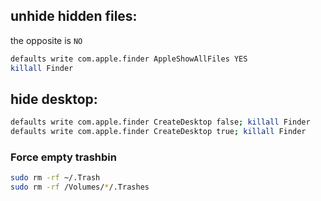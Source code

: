 ## unhide hidden files:
the opposite is ``NO``
```bash
defaults write com.apple.finder AppleShowAllFiles YES
killall Finder
```

## hide desktop:

```bash
defaults write com.apple.finder CreateDesktop false; killall Finder
defaults write com.apple.finder CreateDesktop true; killall Finder
```

### Force empty trashbin

```bash
sudo rm -rf ~/.Trash
sudo rm -rf /Volumes/*/.Trashes
```
